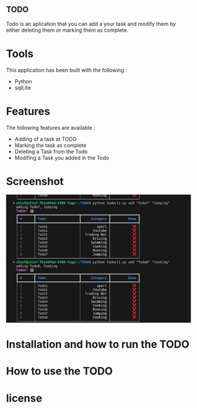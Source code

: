 ## TODO

Todo is an aplication that you can add a your task and modify them by either deleting them 
or marking them as  complete.

# Tools 
This application has been built with the following :

- Python
- sqlLite

# Features 
The following features are available :
- Adding of a task at TODO
- Marking the task as complete
- Deleting a Task from the Todo
- Modifing a Task you added in the Todo

# Screenshot 

![Image Description](image/todo.png)

# Installation and how to run the TODO


# How to use the TODO

# license
